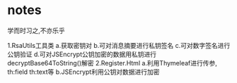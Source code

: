 # notes
学而时习之,不亦乐乎

1.RsaUtils工具类
  a.获取密钥对
  b.可对消息摘要进行私钥签名
  c.可对数字签名进行公钥验证
  d.可对JSEncrypt公钥加密的数据用私钥进行decryptBase64ToString()解密
2.Register.Html
  a.利用Thymeleaf进行传参, th:field  th:text等
  b.JSEncrypt利用公钥对数据进行加密
